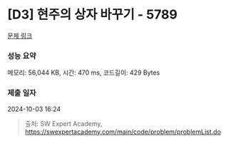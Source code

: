 # [D3] 현주의 상자 바꾸기 - 5789 

[문제 링크](https://swexpertacademy.com/main/code/problem/problemDetail.do?contestProbId=AWYygN36Qn8DFAVm) 

### 성능 요약

메모리: 56,044 KB, 시간: 470 ms, 코드길이: 429 Bytes

### 제출 일자

2024-10-03 16:24



> 출처: SW Expert Academy, https://swexpertacademy.com/main/code/problem/problemList.do